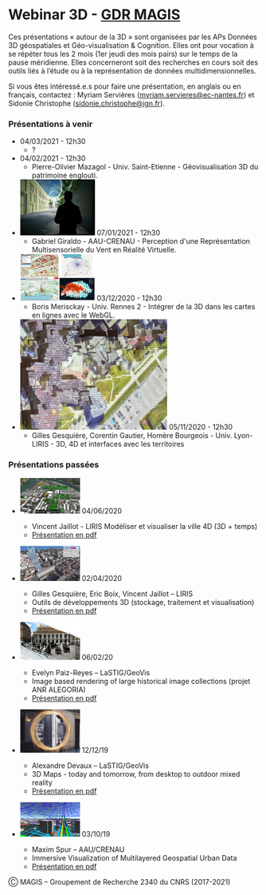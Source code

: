 #  Webinar 3D - [GDR MAGIS](http://gdr-magis.imag.fr/)
Ces présentations « autour de la 3D » sont organisées par les APs Données 3D géospatiales et Géo-visualisation & Cognition. Elles ont pour vocation à se répéter tous les 2 mois (1er jeudi des mois pairs) sur le temps de la pause méridienne. Elles concerneront soit des recherches en cours soit des outils liés à l’étude ou à la représentation de données multidimensionnelles.

Si vous êtes intéressé.e.s pour faire une présentation, en anglais ou en français, contactez :
Myriam Servières (myriam.servieres@ec-nantes.fr) et Sidonie Christophe (sidonie.christophe@ign.fr).

### Présentations à venir
* 04/03/2021 - 12h30
   * ? 
* 04/02/2021 - 12h30
   *  Pierre-Olivier Mazagol - Univ. Saint-Etienne - Géovisualisation 3D du patrimoine englouti.
* ![Image](20210107_Webinar3D_MAGIS_PerceptionVent_Giraldo.png) 07/01/2021 - 12h30
   * Gabriel Giraldo - AAU-CRENAU - Perception d'une Représentation Multisensorielle du Vent en Réalité Virtuelle.
* ![Image](20201203_Webinar3D_MAGIS_3DTools_Boris.png)  03/12/2020 - 12h30
   * Boris Merisckay - Univ. Rennes 2 - Intégrer de la 3D dans les cartes en lignes avec le WebGL.
* ![Image](2020_11_05_Gesquiere_Lego.png) 05/11/2020 - 12h30
   * Gilles Gesquière, Corentin Gautier, Homère Bourgeois - Univ. Lyon- LIRIS - 3D, 4D et interfaces avec les territoires 
  
### Présentations passées
 * ![Image](20200602_Webinar3D_MAGIS_Modeliser_Visualiser_Ville_4D_Jaillot_Servigne_Gesquieres.png) 04/06/2020
    * Vincent Jaillot - LIRIS Modéliser et visualiser la ville 4D (3D + temps)
    * [Présentation en pdf](2020_06_02-MAGIS-VJaillot.pdf)
   
 * ![Image](20200402_Webinar3D_MAGIS_OutilsDev3D_Gesquiere_Boix_Jaillot.png) 02/04/2020
    * Gilles Gesquière, Eric Boix, Vincent Jaillot – LIRIS
    * Outils de développements 3D (stockage, traitement et visualisation) 
    * [Présentation en pdf](Webinar3D_Gesquiere.pptx.pdf)
    
 * ![Image](20200206_Webinar3D_MAGIS_ImageBasedRendering_HistoricalImages_Paiz_Reyes.png) 06/02/20
    * Evelyn Paiz-Reyes – LaSTIG/GeoVis
    * Image based rendering of large historical image collections (projet ANR ALEGORIA)
    * [Présentation en pdf](20200206_Webinar3D_MAGIS_ImageBasedRendering_HistoricalImages_Paiz_Reyes.pdf)
    
  * ![Image](20191212_Webinar3D_MAGIS_3DMapsThroughTime_Devaux.png) 12/12/19 
    * Alexandre Devaux – LaSTIG/GeoVis 
    * 3D Maps - today and tomorrow, from desktop to outdoor mixed reality
    * [Présentation en pdf](20191212_Webinar3D_MAGIS_3DMapsThroughTime_Devaux.pdf)
    
  * ![Image](20191003_Webinar3D_MAGIS_ImmersiveVisualization_Spur.png) 03/10/19
    * Maxim Spur – AAU/CRENAU
    * Immersive Visualization of Multilayered Geospatial Urban Data
    * [Présentation en pdf](20191003_Webinar3D_MAGIS_ImmersiveVisualization_Spur.pdf)

Ⓒ MAGIS – Groupement de Recherche 2340 du CNRS (2017-2021)
